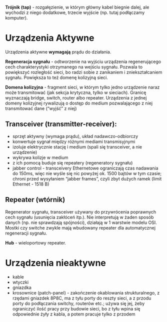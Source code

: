 **Trójnik (tap)** - rozgałęzienie, w którym główny kabel biegnie dalej, ale wychodzi z niego dodatkowe, trzecie wyjście (np. tutaj podłączamy komputer).
# Urządzenia Aktywne 

Urządzenia aktywne **wymagają** prądu do działania.

**Regeneracja sygnału** - odtworzenie na wyjściu urządzenia regenerującego cech charakterystyki otrzymanego na wejściu sygnału. Pozwala to powiększyć rozległość sieci, bo radzi sobie z zanikaniem i zniekształcaniem sygnału. Powiększa to też domenę kolizyjną sieci.

**Domena kolizyjna** - fragment sieci, w którym tylko jedno urządzenie naraz może transmitować (jak sekcja krytyczna, tylko w sieciach). Granicę wyznaczają bridge, switch, router albo repeater. Urządzenia z jednej domeny kolizyjnej rywalizują o dostęp do medium pozwalającego z niej transmitować dane (“wyjść” z niej)
## Transceiver (transmitter-receiver):

- sprzęt aktywny (wymaga prądu), układ nadawczo-odbiorczy
- konwertuje sygnał między różnymi mediami transmisyjnymi
- izoluje elektrycznie stację i medium (spali się transceiver, a nie urządzenie)
- wykrywa kolizje w medium
- z ich pomocą buduje się repeatery (regeneratory sygnału)
- jabber control - transceivery Ethernetowe ograniczają czas nadawania do 150ms, więc nie wyśle się nic powyżej ok. 1500 bajtów w tym czasie; chroni przed wysyłaniem “jabber frames”, czyli zbyt dużych ramek (limit Ethernet - 1518 B)

## Repeater (wtórnik) 

Regenerator sygnału, transceiver używany do przywrócenia
poprawnych cech sygnału (usunięcia zakłóceń itp.). Nie interpretują w żaden sposób danych (np. nie sprawdzają spójności), działają w 1 warstwie modelu OSI. Mostki czy switche zwykle mają wbudowany repeater dla automatycznej regeneracji sygnału.

**Hub** - wieloportowy repeater.

# Urządzenia nieaktywne

- kable
- wtyczki
- gniazdka
- krosownice (patch-panel) - zakończenie okablowania strukturalnego, z rzędami gniazdek 8P8C, ma z tyłu porty do reszty sieci, a z przodu porty do podłączania switchy, routerów etc.; używa się jej, żeby ograniczyć ilość pracy przy budowie sieci, bo z tyłu wpina się odpowiednie żyły z kabla, a potem pracuje tylko z przodem


